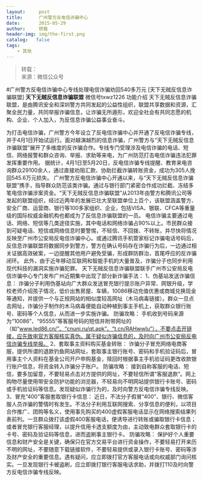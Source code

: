 ```yaml
---
layout:     post
title:      广州警方反电信诈骗中心
date:       2015-05-29
author:     转载
header-img: img/the-first.png
catalog:   false
tags:
    - 其他
---
```


<blockquote><p>转载：<br>
来源：微信公众号</p></blockquote>

#广州警方反电信诈骗中心专线处理电信诈骗劝回540多万元
[天下无贼反信息诈骗联盟]
**天下无贼反信息诈骗联盟**
微信号txwz1226
功能介绍
天下无贼反信息诈骗联盟，是由腾讯安全和深圳警方共同发起的公益性组织，联盟共享数据和资源，汇聚全民力量，共同举报诈骗信息，让诈骗无所遁形，欢迎全社会有共同志愿的机构、企业、个人加入，为反信息诈骗公益事业奋斗。

为打击电信诈骗，广州警方今年设立了反电信诈骗中心并开通了反电信诈骗专线，并于4月1日开始试运行。面对越演越烈的信息诈骗，广州警方与“天下无贼反信息诈骗联盟”展开了多维度的反诈骗合作。专线专门受理涉及电信诈骗的电话、短信、网络报警和群众咨询、举报、求助等来电，为广州防范打击电信诈骗违法犯罪发挥重要作用。
据统计，4月1日至5月20日，反电信诈骗专线提醒、教育来电咨询群众29100余人，通过直接劝阻汇款、协助拦截诈骗转账资金，成功为305人挽回545.6万元损失。
广州警方反电信诈骗中心开通以来，与“天下无贼反信息诈骗联盟”携手，指导群众防范该类诈骗。通过与银行部门紧密合作成功拦截、冻结多笔电信诈骗涉案资金。“天下无贼反信息诈骗联盟”从2013年由警方和腾讯公司等发起的联盟组织，经过近两年的发展已壮大至联盟单位上百个，该联盟涵盖警方、安全厂商、运营商、银行等100多家组织、企业，包括VISA、银联、CFCA等重量级的国际权威金融机构也都成为了反信息诈骗联盟的一员。
电信诈骗主要通过电话、网络、短信等几类途径实施，其中电话和网络诈骗占90%以上。市民群众接到可疑电话、短信或网络信息时要警惕，不轻信、不回拨、不转账，并尽快将情况反映至广州市公安局反电信诈骗中心。或通过腾讯手机管家标记诈骗电话号码后，反信息诈骗联盟将数据同步到警方，警方在确认号码存在诈骗行为后，一边通过相关证据高效破案，一边提醒其他用户避免受骗，形成群防群治，首尾呼应的反诈骗闭环。
此外，由于近年移动互联网和智能手机的大量普及，诈骗分子也同步利用现代科技的漏洞实施诈骗犯罪。
天下无贼反信息诈骗联盟联手广州市公安局反电信诈骗中心专门发布广州近期集中出现了部分新诈骗手法：
1、伪基站发送诈骗信息：
诈骗分子利用伪基站向广大群众发送冒充银行提示账户异常、网银升级，学校老师介绍孩子情况，低价出售房屋、车辆，10086移动充值优惠或商城兑换现金等通知，并提供一个与正规网站的相似度较高网址（木马病毒链接）。群众一旦点击网址，诈骗分子制作的木马病毒便能自动种植到事主手机上，获取群众银行账号、密码等个人信息，从而进一步实施诈骗。
防骗攻略：
手机收到号码来源为“10086”、“95555”等客服号码的短信并附带网址的（如“www.led86.cn/”、“cnuni.ru/qt.apk”、“t.cn/RAHwwIu”），不要点击开链接，应先致电官方客服核实真伪。属于疑似诈骗信息的，及时向广州市公安局反电信诈骗专线举报。
2、套取事主资料购买基金转账：
诈骗分子冒充网络电商客服，提供所谓的退款钓鱼网站网址，套取事主银行账号、密码和手机验证码后，冒用事主个人资料在基金公司开户申购基金，赎回时根据事主手机验证码更改收款银行账户信息，将资金转入诈骗分子账户。
防骗攻略：
接到自称客服的电话、短信，要多加留意，不要轻易点击对方提供的网址，不要轻信所谓“客服退款”。网上购物尽量使用带安全防护功能的浏览器，不轻易向不明网站提供银行卡账号、密码或手机验证码等信息。发现疑似诈骗行为的，及时向警方反电信诈骗专线反映。
3、冒充“400”客服套取银行卡信息：
近日，不法分子假冒“400”、银行、微信客服人员诈骗的警情时有发生。不法分子利用互联网搜索、分享信息的便利，以项目合作推广、团购等名义，使用事先购买的400虚假客服电话显示在网络搜索结果列表前列。一旦群众拨打该虚假400客服电话，便诱导进行转账或骗取银行卡信息；或者冒充银行客服经理，以提升信用卡透支额度为由，主动致电群众套取银行卡的卡号、密码及验证码等信息，进而盗刷事主银行卡。
防骗攻略：
保护好个人重要信息和财产安全是关键，确保只在官方交易平台进行资金操作，不要轻易打开来历不明的网址，不要随意下载链接软件，不要轻易提供或录入银行卡账号、密码等涉及财产安全的重要信息。遇有疑问，应立即拨打官方客服电话或向权威部门询问核实。一旦发现银行卡被盗刷，应立即拨打银行客服电话求助，并拨打110及时向警方反电信诈骗专线反映。
